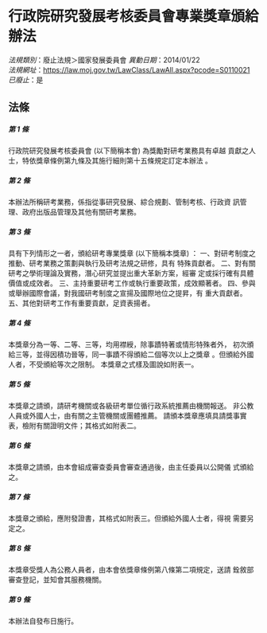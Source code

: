 # 行政院研究發展考核委員會專業獎章頒給辦法

*法規類別*：廢止法規＞國家發展委員會
*異動日期*：2014/01/22  
*法規網址*：https://law.moj.gov.tw/LawClass/LawAll.aspx?pcode=S0110021
*已廢止*：是


## 法條
##### 第 1 條
行政院研究發展考核委員會 (以下簡稱本會) 為獎勵對研考業務具有卓越
貢獻之人士，特依獎章條例第九條及其施行細則第十五條規定訂定本辦法
。

##### 第 2 條
本辦法所稱研考業務，係指從事研究發展、綜合規劃、管制考核、行政資
訊管理、政府出版品管理及其他有關研考業務。

##### 第 3 條
具有下列情形之一者，頒給研考專業獎章 (以下簡稱本獎章) ：
一、對研考制度之推動、研考業務之策劃與執行及研考法規之研修，具有
    特殊貢獻者。
二、對有關研考之學術理論及實務，潛心研究並提出重大革新方案，經審
    定或採行確有具體價值或成效者。
三、主持重要研考工作或執行重要政策，成效顯著者。
四、參與或舉辦國際會議，對我國研考制度之宣揚及國際地位之提昇，有
    重大貢獻者。
五、其他對研考工作有重要貢獻，足資表揚者。


##### 第 4 條
本獎章分為一等、二等、三等，均用襟綬，除事蹟特著或情形特殊者外，
初次頒給三等，並得因積功晉等，同一事蹟不得頒給二個等次以上之獎章
。但頒給外國人者，不受頒給等次之限制。
本獎章之式樣及圖說如附表一。

##### 第 5 條
本獎章之請頒，請研考機關或各級研考單位循行政系統推薦由機關報送。
非公教人員或外國人士，由有關之主管機關或團體推薦。
請頒本獎章應填具請獎事實表，檢附有關證明文件；其格式如附表二。

##### 第 6 條
本獎章之請頒，由本會組成審查委員會審查通過後，由主任委員以公開儀
式頒給之。

##### 第 7 條
本獎章之頒給，應附發證書，其格式如附表三。但頒給外國人士者，得視
需要另定之。

##### 第 8 條
本獎章受獎人為公務人員者，由本會依獎章條例第八條第二項規定，送請
銓敘部審查登記，並知會其服務機關。

##### 第 9 條
本辦法自發布日施行。


